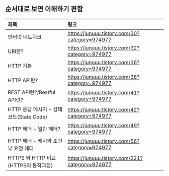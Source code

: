 ## 순서대로 보면 이해하기 편함


|제목|링크|
|:---|:---|
|인터넷 네트워크|https://junuuu.tistory.com/30?category=974977|
|URI란?|https://junuuu.tistory.com/32?category=974977|
|HTTP 기본|https://junuuu.tistory.com/36?category=974977|
|HTTP API란?|https://junuuu.tistory.com/38?category=974977|
|REST API란?/Restful API란?|https://junuuu.tistory.com/41?category=974977|
|HTTP 응답 메시지 - 상태 코드(State Code)|https://junuuu.tistory.com/42?category=974977|
|HTTP 헤더 - 일반 헤더?|https://junuuu.tistory.com/49?category=974977|
|HTTP 헤더 - 캐시와 조건부 요청 헤더|https://junuuu.tistory.com/56?category=974977|
|HTTPS 와 HTTP 비교(HTTPS의 동작과정)|https://junuuu.tistory.com/221?category=974977|
